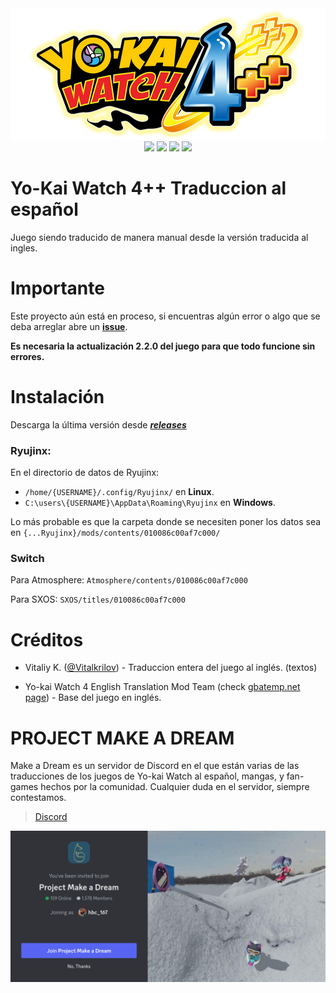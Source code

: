 <div align="center">
    <img src="./images/logo.png"/>
    <a href="https://github.com/REY3DS/YKW4_ES/stargazers"><img src="https://img.shields.io/github/stars/REY3DS/YKW4_ES"/></a>
    <a href="https://github.com/REY3DS/YKW4_ES/releases"><img src="https://img.shields.io/github/v/release/REY3DS/YKW4_ES"/></a>
    <a href="https://github.com/REY3DS/YKW4_ES/releases"><img src="https://img.shields.io/github/downloads/REY3DS/YKW4_ES/total"/></a>
    <a href="https://github.com/REY3DS/YKW4_ES/blob/main/LICENSE"><img src="https://img.shields.io/github/license/REY3DS/YKW4_ES"/></a>
</div>

# Yo-Kai Watch 4++ Traduccion al español
Juego siendo traducido de manera manual desde la versión traducida al ingles.
# Importante
Este proyecto aún está en proceso, si encuentras algún error o algo que se deba arreglar abre un [**issue**](https://github.com/REY3DS/YKW4_ES/issues).

**Es necesaria la actualización 2.2.0 del juego para que todo funcione sin errores.**
# Instalación
Descarga la última versión desde [***releases***](https://github.com/REY3DS/YKW4_ES/releases)

### Ryujinx:
En el directorio de datos de Ryujinx:
 - `/home/{USERNAME}/.config/Ryujinx/` en **Linux**.
 - `C:\users\{USERNAME}\AppData\Roaming\Ryujinx` en **Windows**.

Lo más probable es que la carpeta donde se necesiten poner los datos sea en `{...Ryujinx}/mods/contents/010086c00af7c000/`

### Switch
Para Atmosphere: `Atmosphere/contents/010086c00af7c000`

Para SXOS: `SXOS/titles/010086c00af7c000`

# Créditos
- Vitaliy K. ([@Vitalkrilov](https://github.com/Vitalkrilov)) \- Traduccion entera del juego al inglés. (textos)

- Yo-kai Watch 4 English Translation Mod Team (check [gbatemp.net page](https://gbatemp.net/threads/wip-yo-kai-watch-4-switch-english-translation-project.580560/)) - Base del juego en inglés.

# PROJECT MAKE A DREAM
Make a Dream es un servidor de Discord en el que están varias de las traducciones de los juegos de Yo-kai Watch al español, mangas, y fan-games hechos por la comunidad.
Cualquier duda en el servidor, siempre contestamos.

> [Discord](https://discord.gg/project-make-a-dream-846980324034347008)

<img src="./images//discordmakeadream.png">
